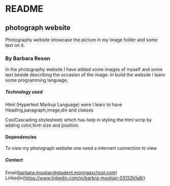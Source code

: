 # README
## photograph website

Photography website showcase the picture in my image folder and some text on it.

### By Barbara Reson

In the photography website I have added  some images of myself and some text beside describing the occasion of the image.
In build the website I learn some programming language,

##### Technology used
Html (Hypertext Markup Language) were I learn to have Heading,paragraph,image,div and classes

Css(Cascading shylesheet) which has help in styling the html scrip by adding color,font-size  and position.

#### Dependencies
To view my photograph website one need a internert connection to view 
##### Contact 
Email(barbara.mootian@student.moringaschool.com)
Linkedin(https://www.linkedin.com/in/barbra-mootian-03132b1a8/)